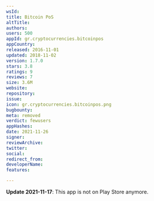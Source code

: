```yaml
---
wsId: 
title: Bitcoin PoS
altTitle: 
authors: 
users: 500
appId: gr.cryptocurrencies.bitcoinpos
appCountry: 
released: 2016-11-01
updated: 2018-11-02
version: 1.7.0
stars: 3.8
ratings: 9
reviews: 7
size: 3.6M
website: 
repository: 
issue: 
icon: gr.cryptocurrencies.bitcoinpos.png
bugbounty: 
meta: removed
verdict: fewusers
appHashes: 
date: 2021-11-26
signer: 
reviewArchive: 
twitter: 
social: 
redirect_from: 
developerName: 
features: 

---
```


**Update 2021-11-17**: This app is not on Play Store anymore.


